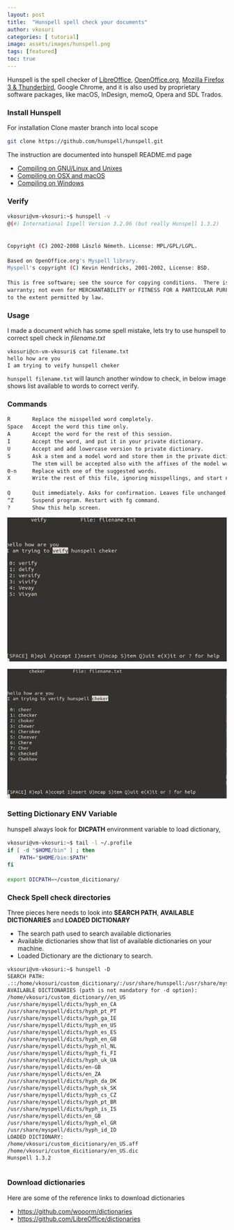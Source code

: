 ```yaml
---
layout: post
title:  "Hunspell spell check your documents"
author: vkosuri
categories: [ tutorial]
image: assets/images/hunspell.png
tags: [featured]
toc: true
---
```


Hunspell is the spell checker of [LibreOffice](http://www.libreoffice.org/), [OpenOffice.org](http://www.openoffice.org/), [Mozilla Firefox 3 & Thunderbird](http://www.mozilla.com/en-US), Google Chrome, and it is also used by proprietary software packages, like macOS, InDesign, memoQ, Opera and SDL Trados.

### Install Hunspell

For installation Clone master branch into local scope

```Bash
git clone https://github.com/hunspell/hunspell.git
```

The instruction are documented into hunspell README.md page

* [Compiling on GNU/Linux and Unixes](https://github.com/hunspell/hunspell#compiling-on-gnulinux-and-unixes)
* [Compiling on OSX and macOS](https://github.com/hunspell/hunspell#compiling-on-osx-and-macos)
* [Compiling on Windows](https://github.com/hunspell/hunspell#compiling-on-windows)

### Verify

```Bash
vkosuri@vm-vkosuri:~$ hunspell -v
@(#) International Ispell Version 3.2.06 (but really Hunspell 1.3.2)


Copyright (C) 2002-2008 László Németh. License: MPL/GPL/LGPL.

Based on OpenOffice.org's Myspell library.
Myspell's copyright (C) Kevin Hendricks, 2001-2002, License: BSD.

This is free software; see the source for copying conditions.  There is NO
warranty; not even for MERCHANTABILITY or FITNESS FOR A PARTICULAR PURPOSE,
to the extent permitted by law.

```

### Usage

I made a document which has some spell mistake, lets try to use hunspell to correct spell check in *filename.txt*

``` Bas
vkosuri@cn-vm-vkosuri$ cat filename.txt 
hello how are you
I am trying to veify hunspell cheker
```

``hunspell filename.txt`` will launch another window to check, in below image shows list available to words to correct verify.

### Commands

```Bash
R       Replace the misspelled word completely.
Space   Accept the word this time only.
A       Accept the word for the rest of this session.
I       Accept the word, and put it in your private dictionary.
U       Accept and add lowercase version to private dictionary.
S       Ask a stem and a model word and store them in the private dictionary.
        The stem will be accepted also with the affixes of the model word.
0-n     Replace with one of the suggested words.
X       Write the rest of this file, ignoring misspellings, and start next file.

Q       Quit immediately. Asks for confirmation. Leaves file unchanged.
^Z      Suspend program. Restart with fg command.
?       Show this help screen.
```



![spell](../assets/images/hunspell_spellchek.png)

![spell](../assets/images/hunspell_spellchek-1.png)

### Setting Dictionary ENV Variable

hunspell always look for **DICPATH** environment variable to load dictionary, 

```Bash
vkosuri@vm-vkosuri:~$ tail -l ~/.profile 
if [ -d "$HOME/bin" ] ; then
    PATH="$HOME/bin:$PATH"
fi

export DICPATH=~/custom_dicitionary/

```



### Check Spell check directories

Three pieces here needs to look into **SEARCH PATH**,  **AVAILABLE DICTIONARIES** and **LOADED DICTIONARY**

* The search path used to search available dictionaries
* Available dictionaries show that list of available dictionaries on your machine.
* Loaded Dictionary are the dictionary to search.

```Code
vksouri@vm-vkosuri:~$ hunspell -D
SEARCH PATH:
.::/home/vkosuri/custom_dicitionary/:/usr/share/hunspell:/usr/share/myspell:/usr/share/myspell/dicts:/Library/Spelling:/home/developer/.openoffice.org/3/user/wordbook:.openoffice.org2/user/wordbook:.openoffice.org2.0/user/wordbook:Library/Spelling:/opt/openoffice.org/basis3.0/share/dict/ooo:/usr/lib/openoffice.org/basis3.0/share/dict/ooo:/opt/openoffice.org2.4/share/dict/ooo:/usr/lib/openoffice.org2.4/share/dict/ooo:/opt/openoffice.org2.3/share/dict/ooo:/usr/lib/openoffice.org2.3/share/dict/ooo:/opt/openoffice.org2.2/share/dict/ooo:/usr/lib/openoffice.org2.2/share/dict/ooo:/opt/openoffice.org2.1/share/dict/ooo:/usr/lib/openoffice.org2.1/share/dict/ooo:/opt/openoffice.org2.0/share/dict/ooo:/usr/lib/openoffice.org2.0/share/dict/ooo
AVAILABLE DICTIONARIES (path is not mandatory for -d option):
/home/vkosuri/custom_dictionary//en_US
/usr/share/myspell/dicts/hyph_en_CA
/usr/share/myspell/dicts/hyph_pt_PT
/usr/share/myspell/dicts/hyph_ga_IE
/usr/share/myspell/dicts/hyph_en_US
/usr/share/myspell/dicts/hyph_es_ES
/usr/share/myspell/dicts/hyph_en_GB
/usr/share/myspell/dicts/hyph_nl_NL
/usr/share/myspell/dicts/hyph_fi_FI
/usr/share/myspell/dicts/hyph_uk_UA
/usr/share/myspell/dicts/en-GB
/usr/share/myspell/dicts/en_ZA
/usr/share/myspell/dicts/hyph_da_DK
/usr/share/myspell/dicts/hyph_sk_SK
/usr/share/myspell/dicts/hyph_cs_CZ
/usr/share/myspell/dicts/hyph_pt_BR
/usr/share/myspell/dicts/hyph_is_IS
/usr/share/myspell/dicts/en_GB
/usr/share/myspell/dicts/hyph_el_GR
/usr/share/myspell/dicts/hyph_id_ID
LOADED DICTIONARY:
/home/vkosuri/custom_dicitionary/en_US.aff
/home/vkosuri/custom_dicitionary/en_US.dic
Hunspell 1.3.2


```

### Download dictionaries

Here are some of the reference links to download dictionaries

- https://github.com/wooorm/dictionaries
- https://github.com/LibreOffice/dictionaries